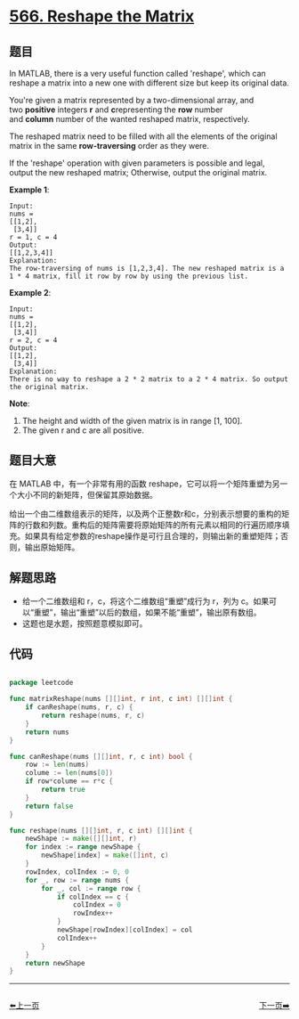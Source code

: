 # [566. Reshape the Matrix](https://leetcode.com/problems/reshape-the-matrix/)


## 题目

In MATLAB, there is a very useful function called 'reshape', which can reshape a matrix into a new one with different size but keep its original data.

You're given a matrix represented by a two-dimensional array, and two **positive** integers **r** and **c**representing the **row** number and **column** number of the wanted reshaped matrix, respectively.

The reshaped matrix need to be filled with all the elements of the original matrix in the same **row-traversing** order as they were.

If the 'reshape' operation with given parameters is possible and legal, output the new reshaped matrix; Otherwise, output the original matrix.

**Example 1**:

    Input: 
    nums = 
    [[1,2],
     [3,4]]
    r = 1, c = 4
    Output: 
    [[1,2,3,4]]
    Explanation:
    The row-traversing of nums is [1,2,3,4]. The new reshaped matrix is a 1 * 4 matrix, fill it row by row by using the previous list.

**Example 2**:

    Input: 
    nums = 
    [[1,2],
     [3,4]]
    r = 2, c = 4
    Output: 
    [[1,2],
     [3,4]]
    Explanation:
    There is no way to reshape a 2 * 2 matrix to a 2 * 4 matrix. So output the original matrix.

**Note**:

1. The height and width of the given matrix is in range [1, 100].
2. The given r and c are all positive.


## 题目大意

在 MATLAB 中，有一个非常有用的函数 reshape，它可以将一个矩阵重塑为另一个大小不同的新矩阵，但保留其原始数据。

给出一个由二维数组表示的矩阵，以及两个正整数r和c，分别表示想要的重构的矩阵的行数和列数。重构后的矩阵需要将原始矩阵的所有元素以相同的行遍历顺序填充。如果具有给定参数的reshape操作是可行且合理的，则输出新的重塑矩阵；否则，输出原始矩阵。



## 解题思路


- 给一个二维数组和 r，c，将这个二维数组“重塑”成行为 r，列为 c。如果可以“重塑”，输出“重塑”以后的数组，如果不能“重塑”，输出原有数组。
- 这题也是水题，按照题意模拟即可。



## 代码

```go

package leetcode

func matrixReshape(nums [][]int, r int, c int) [][]int {
	if canReshape(nums, r, c) {
		return reshape(nums, r, c)
	}
	return nums
}

func canReshape(nums [][]int, r, c int) bool {
	row := len(nums)
	colume := len(nums[0])
	if row*colume == r*c {
		return true
	}
	return false
}

func reshape(nums [][]int, r, c int) [][]int {
	newShape := make([][]int, r)
	for index := range newShape {
		newShape[index] = make([]int, c)
	}
	rowIndex, colIndex := 0, 0
	for _, row := range nums {
		for _, col := range row {
			if colIndex == c {
				colIndex = 0
				rowIndex++
			}
			newShape[rowIndex][colIndex] = col
			colIndex++
		}
	}
	return newShape
}

```
----------------------------------------------
<div style="display: flex;justify-content: space-between;align-items: center;">
<p><a href="https://books.halfrost.com/leetcode/ChapterFour/0563.Binary-Tree-Tilt/">⬅️上一页</a></p>
<p><a href="https://books.halfrost.com/leetcode/ChapterFour/0567.Permutation-in-String/">下一页➡️</a></p>
</div>
